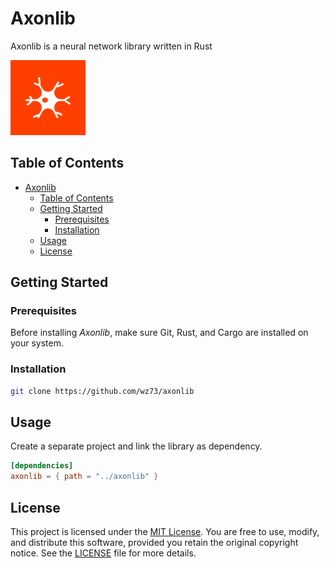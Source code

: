 # Axonlib

Axonlib is a neural network library written in Rust

<img src="assets/axonlib.svg" width="120" height="120">

## Table of Contents

-   [Axonlib](#axonlib)
    -   [Table of Contents](#table-of-contents)
    -   [Getting Started](#getting-started)
        -   [Prerequisites](#prerequisites)
        -   [Installation](#installation)
    -   [Usage](#usage)
    -   [License](#license)

## Getting Started

### Prerequisites

Before installing _Axonlib_, make sure Git, Rust, and Cargo are installed on your system.

### Installation

```sh
git clone https://github.com/wz73/axonlib
```

## Usage

Create a separate project and link the library as dependency.

```toml
[dependencies]
axonlib = { path = "../axonlib" }
```

## License

This project is licensed under the [MIT License](./LICENSE).
You are free to use, modify, and distribute this software, provided you retain the original copyright notice.
See the [LICENSE](./LICENSE) file for more details.
